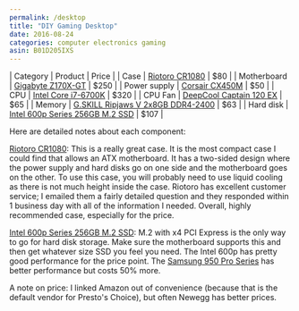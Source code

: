 ```yaml
---
permalink: /desktop
title: "DIY Gaming Desktop"
date: 2016-08-24
categories: computer electronics gaming
asin: B01D205IXS
---
```


| Category     | Product                                                     | Price |
| Case         | [Riotoro CR1080](http://amzn.to/2bhfQDs)                    | $80   |
| Motherboard  | [Gigabyte Z170X-GT](http://amzn.to/2bhg4ua)                 | $250  |
| Power supply | [Corsair CX450M](http://amzn.to/2bGUUa0)                    | $50   |
| CPU          | [Intel Core i7-6700K](http://amzn.to/2bCu6bZ)               | $320  |
| CPU Fan      | [DeepCool Captain 120 EX](http://amzn.to/2cugXP7)           | $65   |
| Memory       | [G.SKILL Ripjaws V 2x8GB DDR4-2400](http://amzn.to/2bGUCj6) | $63   |
| Hard disk    | [Intel 600p Series 256GB M.2 SSD](http://amzn.to/2cuhBfs)   | $107  |

Here are detailed notes about each component:

[Riotoro CR1080](http://amzn.to/2bhfQDs): This is a really great case. It is
the most compact case I could find that allows an ATX motherboard. It has a
two-sided design where the power supply and hard disks go on one side and the
motherboard goes on the other. To use this case, you will probably need to use
liquid cooling as there is not much height inside the case. Riotoro has
excellent customer service; I emailed them a fairly detailed question and they
responded within 1 business day with all of the information I needed. Overall,
highly recommended case, especially for the price.

[Intel 600p Series 256GB M.2 SSD](http://amzn.to/2cuhBfs): M.2 with x4 PCI
Express is the only way to go for hard disk storage. Make sure the motherboard
supports this and then get whatever size SSD you feel you need. The Intel 600p
has pretty good performance for the price point. The [Samsung 950 Pro Series](http://amzn.to/2cuiAMr) has better performance but costs 50% more.

A note on price: I linked Amazon out of convenience (because that is the
default vendor for Presto's Choice), but often Newegg has better prices.
